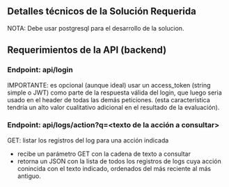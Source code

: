 ## Detalles técnicos de la Solución Requerida

NOTA: Debe usar postgresql para el desarrollo de la solucion.

## Requerimientos de la API (backend)

### Endpoint: api/login

IMPORTANTE: es opcional (aunque ideal) usar un access_token (string
simple o JWT) como parte de la respuesta válida del login, que luego
seria usado en el header de todas las demás peticiones. (esta
característica tendría un alto valor cualitativo adicional en el
resultado de la evaluación).

### Endpoint: api/logs/action?q=<texto de la acción a consultar>

GET: listar los registros del log para una acción indicada
- recibe un parámetro GET con la cadena de texto a consultar
- retorna un JSON con la lista de todos los registros de logs
cuya acción conincida con el texto indicado, ordenados del más
reciente al más antiguo.

